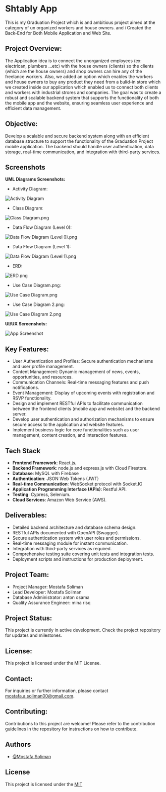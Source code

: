 
# Shtably App
This is my Graduation Project which is and ambitious project aimed at the category of un organized workers and house owners. and i Created the Back-End for Both Mobile Application and Web Site.

## Project Overview:
The Application idea is to connect the unorganized employees (ex: electrican, plumbers ...etc) with the house owners (clients) so the clients (which are the house owners) and shop owners can hire any of the freelance workers. Also, we added an option which enables the workers and house owners to buy any product they need from a bulid-in store which we created inside our application which enabled us to connect both clients and workers with industrial strores and companies. The goal was to create a robust and scalable backend system that supports the functionality of both the mobile app and the website, ensuring seamless user experience and efficient data management.

## Objective:
Develop a scalable and secure backend system along with an efficient database structure to support the functionality of the Graduation Project mobile application. The backend should handle user authentication, data storage, real-time communication, and integration with third-party services.


## Screenshots
**UML Diagrams Screenshots:**
- Activity Diagram:

![Activity Diagram](https://github.com/soliman2023/Shatably/blob/main/UML%20Diagrams/Activity%20Diagram.jpg?raw=true)

- Class Diagram:

![Class Diagram.png](https://github.com/soliman2023/Shatably/blob/main/UML%20Diagrams/Class%20Diagram.png?raw=true)

- Data Flow Diagram (Level 0):

![Data Flow Diagram (Level 0).png](https://github.com/soliman2023/Shatably/blob/main/UML%20Diagrams/Data%20Flow%20Diagram%20(Level%200).png?raw=true)

- Data Flow Diagram (Level 1):

![Data Flow Diagram (Level 1).png](https://github.com/soliman2023/Shatably/blob/main/UML%20Diagrams/Class%20Diagram.png?raw=true)

- ERD:

![ERD.png](https://github.com/soliman2023/Shatably/blob/main/UML%20Diagrams/ERD.png?raw=true)

- Use Case Diagram.png:

![Use Case Diagram.png](https://github.com/soliman2023/Shatably/blob/main/UML%20Diagrams/Use%20Case%20Diagram.png?raw=true)

- Use Case Diagram 2.png:

![Use Case Diagram 2.png](https://github.com/soliman2023/Shatably/blob/main/UML%20Diagrams/Use%20Case%20Diagram%202.png?raw=true)

**UI/UX Screenshots:**

![App Screenshot](https://mir-s3-cdn-cf.behance.net/project_modules/fs/f3f093156615789.636a5e2ef18fb.png)

## Key Features:
- User Authentication and Profiles: Secure authentication mechanisms and user profile management.
- Content Management: Dynamic management of news, events, opportunities, and resources.
- Communication Channels: Real-time messaging features and push notifications.
- Event Management: Display of upcoming events with registration and RSVP functionality.
- Design and implement RESTful APIs to facilitate communication between the frontend clients (mobile app and website) and the backend server.
- Develop user authentication and authorization mechanisms to ensure secure access to the application and website features.
- Implement business logic for core functionalities such as user management, content creation, and interaction features.

## Tech Stack

- **Frontend Framework**: React.js.
- **Backend Framework**: node.js and express.js with Cloud Firestore.
- **Database**: MySQL with Firebase
- **Authentication**: JSON Web Tokens (JWT)
- **Real-time Communication**: WebSocket protocol with Socket.IO
- **Application Programming Interface (APIs)**: Restful API.
- **Testing**: Cypress, Selenium.
- **Cloud Services**: Amazon Web Service (AWS).

## Deliverables:

- Detailed backend architecture and database schema design.
- RESTful APIs documented with OpenAPI (Swagger).
- Secure authentication system with user roles and permissions.
- Real-time messaging module for instant communication.
- Integration with third-party services as required.
- Comprehensive testing suite covering unit tests and integration tests.
- Deployment scripts and instructions for production deployment.


## Project Team:

- Project Manager: Mostafa Soliman
- Lead Developer: Mostafa Soliman
- Database Administrator: anton osama
- Quality Assurance Engineer: mina risq

## Project Status:

This project is currently in active development. Check the project repository for updates and milestones.

## License:

This project is licensed under the MIT License.

## Contact:

For inquiries or further information, please contact mostafa.a.soliman00@gmail.com.

## Contributing:

Contributions to this project are welcome! Please refer to the contribution guidelines in the repository for instructions on how to contribute.

## Authors

- [@Mostafa Soliman](https://www.github.com/soliman2023)


## License

This project is licensed under the [MIT](https://choosealicense.com/licenses/mit/)
